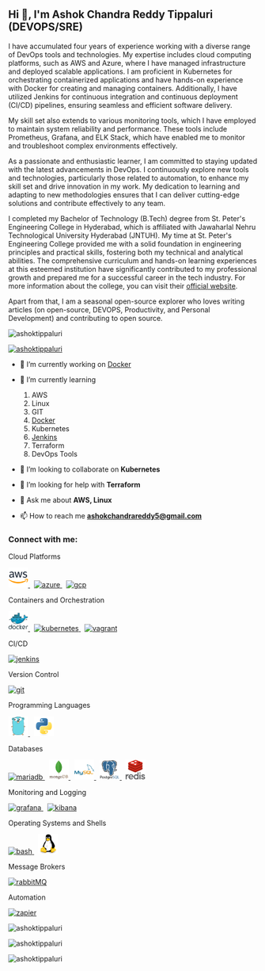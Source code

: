 ## Hi 👋, I'm Ashok Chandra Reddy Tippaluri (DEVOPS/SRE)

I have accumulated four years of experience working with a diverse range of DevOps tools and technologies. My expertise includes cloud computing platforms, such as AWS and Azure, where I have managed infrastructure and deployed scalable applications. I am proficient in Kubernetes for orchestrating containerized applications and have hands-on experience with Docker for creating and managing containers. Additionally, I have utilized Jenkins for continuous integration and continuous deployment (CI/CD) pipelines, ensuring seamless and efficient software delivery.

My skill set also extends to various monitoring tools, which I have employed to maintain system reliability and performance. These tools include Prometheus, Grafana, and ELK Stack, which have enabled me to monitor and troubleshoot complex environments effectively.

As a passionate and enthusiastic learner, I am committed to staying updated with the latest advancements in DevOps. I continuously explore new tools and technologies, particularly those related to automation, to enhance my skill set and drive innovation in my work. My dedication to learning and adapting to new methodologies ensures that I can deliver cutting-edge solutions and contribute effectively to any team.

I completed my Bachelor of Technology (B.Tech) degree from St. Peter's Engineering College in Hyderabad, which is affiliated with Jawaharlal Nehru Technological University Hyderabad (JNTUH). My time at St. Peter's Engineering College provided me with a solid foundation in engineering principles and practical skills, fostering both my technical and analytical abilities. The comprehensive curriculum and hands-on learning experiences at this esteemed institution have significantly contributed to my professional growth and prepared me for a successful career in the tech industry. For more information about the college, you can visit their [official website](https://spechyd.ac.in/).

Apart from that, I am a seasonal open-source explorer who loves writing articles (on open-source, DEVOPS, Productivity, and Personal Development) and contributing to open source.</h3>

<p align="left"> <img src="https://komarev.com/ghpvc/?username=ashoktippaluri&label=Profile%20views&color=0e75b6&style=flat" alt="ashoktippaluri" /> </p>

<p align="left"> <a href="https://github.com/ryo-ma/github-profile-trophy"><img src="https://github-profile-trophy.vercel.app/?username=ashoktippaluri" alt="ashoktippaluri" /></a> </p>

- 🔭 I’m currently working on [Docker](https://github.com/AshokTippaluri/Docker_project)

- 🌱 I’m currently learning
    1. AWS
    3. Linux
    4. GIT
    5. [Docker](https://github.com/AshokTippaluri/Docker_project)
    6. Kubernetes
    7. [Jenkins](https://github.com/AshokTippaluri/Jenkins_project)
    8. Terraform
    9. DevOps Tools

- 👯 I’m looking to collaborate on **Kubernetes**

- 🤝 I’m looking for help with **Terraform**

- 💬 Ask me about **AWS, Linux**

- 📫 How to reach me **ashokchandrareddy5@gmail.com**

<h3 align="left">Connect with me:</h3>

Cloud Platforms
<p align="left">
  <a href="https://aws.amazon.com" target="_blank" rel="noreferrer">
    <img src="https://raw.githubusercontent.com/devicons/devicon/master/icons/amazonwebservices/amazonwebservices-original-wordmark.svg" alt="aws" width="40" height="40"/>
  </a> 
  &nbsp;
  <a href="https://azure.microsoft.com/en-in/" target="_blank" rel="noreferrer">
    <img src="https://www.vectorlogo.zone/logos/microsoft_azure/microsoft_azure-icon.svg" alt="azure" width="40" height="40"/>
  </a> 
  &nbsp;
  <a href="https://cloud.google.com" target="_blank" rel="noreferrer">
    <img src="https://www.vectorlogo.zone/logos/google_cloud/google_cloud-icon.svg" alt="gcp" width="40" height="40"/>
  </a>
</p>
Containers and Orchestration
<p align="left">
  <a href="https://www.docker.com/" target="_blank" rel="noreferrer">
    <img src="https://raw.githubusercontent.com/devicons/devicon/master/icons/docker/docker-original-wordmark.svg" alt="docker" width="40" height="40"/>
  </a>
  &nbsp;
  <a href="https://kubernetes.io" target="_blank" rel="noreferrer">
    <img src="https://www.vectorlogo.zone/logos/kubernetes/kubernetes-icon.svg" alt="kubernetes" width="40" height="40"/>
  </a>
  &nbsp;
  <a href="https://www.vagrantup.com/" target="_blank" rel="noreferrer">
    <img src="https://www.vectorlogo.zone/logos/vagrantup/vagrantup-icon.svg" alt="vagrant" width="40" height="40"/>
  </a>
</p>
CI/CD
<p align="left">
  <a href="https://www.jenkins.io" target="_blank" rel="noreferrer">
    <img src="https://www.vectorlogo.zone/logos/jenkins/jenkins-icon.svg" alt="jenkins" width="40" height="40"/>
  </a>
</p>
Version Control
<p align="left">
  <a href="https://git-scm.com/" target="_blank" rel="noreferrer">
    <img src="https://www.vectorlogo.zone/logos/git-scm/git-scm-icon.svg" alt="git" width="40" height="40"/>
  </a>
</p>
Programming Languages
<p align="left">
  <a href="https://golang.org" target="_blank" rel="noreferrer">
    <img src="https://raw.githubusercontent.com/devicons/devicon/master/icons/go/go-original.svg" alt="go" width="40" height="40"/>
  </a>
  &nbsp;
  <a href="https://www.python.org" target="_blank" rel="noreferrer">
    <img src="https://raw.githubusercontent.com/devicons/devicon/master/icons/python/python-original.svg" alt="python" width="40" height="40"/>
  </a>
</p>
Databases
<p align="left">
  <a href="https://mariadb.org/" target="_blank" rel="noreferrer">
    <img src="https://www.vectorlogo.zone/logos/mariadb/mariadb-icon.svg" alt="mariadb" width="40" height="40"/>
  </a>
  &nbsp;
  <a href="https://www.mongodb.com/" target="_blank" rel="noreferrer">
    <img src="https://raw.githubusercontent.com/devicons/devicon/master/icons/mongodb/mongodb-original-wordmark.svg" alt="mongodb" width="40" height="40"/>
  </a>
  &nbsp;
  <a href="https://www.mysql.com/" target="_blank" rel="noreferrer">
    <img src="https://raw.githubusercontent.com/devicons/devicon/master/icons/mysql/mysql-original-wordmark.svg" alt="mysql" width="40" height="40"/>
  </a>
  &nbsp;
  <a href="https://www.postgresql.org" target="_blank" rel="noreferrer">
    <img src="https://raw.githubusercontent.com/devicons/devicon/master/icons/postgresql/postgresql-original-wordmark.svg" alt="postgresql" width="40" height="40"/>
  </a>
  &nbsp;
  <a href="https://redis.io" target="_blank" rel="noreferrer">
    <img src="https://raw.githubusercontent.com/devicons/devicon/master/icons/redis/redis-original-wordmark.svg" alt="redis" width="40" height="40"/>
  </a>
</p>
Monitoring and Logging
<p align="left">
  <a href="https://grafana.com" target="_blank" rel="noreferrer">
    <img src="https://www.vectorlogo.zone/logos/grafana/grafana-icon.svg" alt="grafana" width="40" height="40"/>
  </a>
  &nbsp;
  <a href="https://www.elastic.co/kibana" target="_blank" rel="noreferrer">
    <img src="https://www.vectorlogo.zone/logos/elasticco_kibana/elasticco_kibana-icon.svg" alt="kibana" width="40" height="40"/>
  </a>
</p>
Operating Systems and Shells
<p align="left">
  <a href="https://www.gnu.org/software/bash/" target="_blank" rel="noreferrer">
    <img src="https://www.vectorlogo.zone/logos/gnu_bash/gnu_bash-icon.svg" alt="bash" width="40" height="40"/>
  </a>
  &nbsp;
  <a href="https://www.linux.org/" target="_blank" rel="noreferrer">
    <img src="https://raw.githubusercontent.com/devicons/devicon/master/icons/linux/linux-original.svg" alt="linux" width="40" height="40"/>
  </a>
</p>
Message Brokers
<p align="left">
  <a href="https://www.rabbitmq.com" target="_blank" rel="noreferrer">
    <img src="https://www.vectorlogo.zone/logos/rabbitmq/rabbitmq-icon.svg" alt="rabbitMQ" width="40" height="40"/>
  </a>
</p>
Automation
<p align="left">
  <a href="https://zapier.com" target="_blank" rel="noreferrer">
    <img src="https://www.vectorlogo.zone/logos/zapier/zapier-icon.svg" alt="zapier" width="40" height="40"/>
  </a>
</p>


<p align="left">
  <img align="left" src="https://github-readme-stats.vercel.app/api/top-langs?username=ashoktippaluri&show_icons=true&locale=en&layout=compact" alt="ashoktippaluri" />
</p>

<br>

<p align="left">
  <img align="left" src="https://github-readme-stats.vercel.app/api?username=ashoktippaluri&show_icons=true&locale=en" alt="ashoktippaluri" />
</p>

<br>

<p align="left">
  <img align="left" src="https://github-readme-streak-stats.herokuapp.com/?user=ashoktippaluri&" alt="ashoktippaluri" />
</p>

